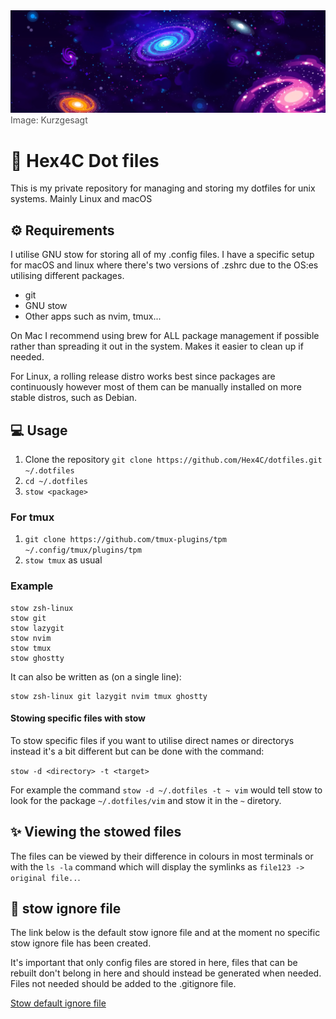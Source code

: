 <img src="assets/banner.png" alt="Kurzgesagt banner for style points">
<span style="color: #555555">Image: Kurzgesagt</span>

# 🌠 Hex4C Dot files

This is my private repository for managing and storing my dotfiles for unix systems. 
Mainly Linux and macOS

## ⚙️ Requirements 

I utilise GNU stow for storing all of my .config files. I have a specific setup for
macOS and linux where there's two versions of .zshrc due to the OS:es utilising different
packages.

- git
- GNU stow 
- Other apps such as nvim, tmux...

On Mac I recommend using brew for ALL package management if possible rather than spreading it out in the system. Makes it easier to clean up if needed.

For Linux, a rolling release distro works best since packages are continuously however most of them can be manually installed on more stable distros, such as Debian.

## 💻 Usage

1. Clone the repository `git clone https://github.com/Hex4C/dotfiles.git ~/.dotfiles`
2. `cd ~/.dotfiles`
3. `stow <package>`

### For tmux

1. `git clone https://github.com/tmux-plugins/tpm ~/.config/tmux/plugins/tpm`
2. `stow tmux` as usual

### Example

```console
stow zsh-linux
stow git
stow lazygit
stow nvim
stow tmux
stow ghostty
```

It can also be written as (on a single line):

```console
stow zsh-linux git lazygit nvim tmux ghostty
```


#### Stowing specific files with stow

To stow specific files if you want to utilise direct names or directorys instead it's a bit different
but can be done with the command:

`stow -d <directory> -t <target>` 

For example the command `stow -d ~/.dotfiles -t ~ vim` would tell stow to look for the package `~/.dotfiles/vim` 
and stow it in the `~` diretory.

## ✨ Viewing the stowed files
The files can be viewed by their difference in colours in most terminals or with the `ls -la` command
which will display the symlinks as `file123 -> original file..`.

## 🌱 stow ignore file

The link below is the default stow ignore file and at the moment no specific stow ignore file has been created.

It's important that only config files are stored in here, files that can be rebuilt don't belong in here and 
should instead be generated when needed. Files not needed should be added to the .gitignore file.

[Stow default ignore file](https://www.gnu.org/software/stow/manual/html_node/Types-And-Syntax-Of-Ignore-Lists.html)

